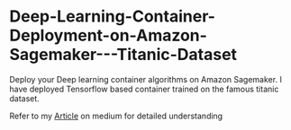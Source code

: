# Deep-Learning-Container-Deployment-on-Amazon-Sagemaker---Titanic-Dataset
Deploy your Deep learning container algorithms on Amazon Sagemaker. I have deployed Tensorflow based container trained on the famous titanic dataset.


Refer to my [Article](https://towardsdatascience.com/deploy-custom-deep-learning-based-algorithm-docker-container-on-amazon-sagemaker-4c334190e278) on medium for detailed understanding
